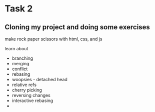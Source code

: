 # Task 2

## Cloning my project and doing some exercises 
 make rock paper scissors with html, css, and js
 
 learn about
 - branching
 - merging
 - conflict
 - rebasing
 - woopsies - detached head
 - relative refs
 - cherry picking
 - reversing changes
 - interactive rebasing
 -
 